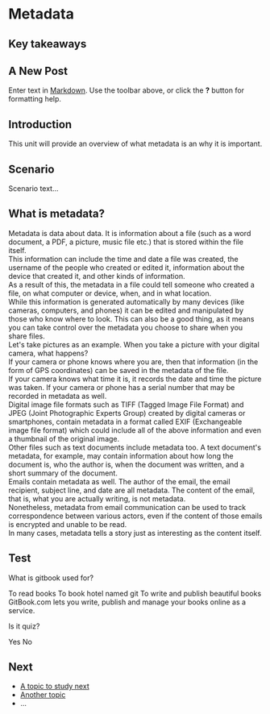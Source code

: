 # Metadata
## Key takeaways
## A New Post

Enter text in [Markdown](http://daringfireball.net/projects/markdown/). Use the toolbar above, or click the **?** button for formatting help.


## Introduction
This unit will provide an overview of what metadata is an why it is important.

## Scenario
Scenario text...

## What is metadata?
Metadata is data about data. It is information about a file (such as a word document, a PDF, a picture, music file etc.) that is stored within the file itself.
<br>
This information can include the time and date a file was created, the username of the people who created or edited it, information about the device that created it, and other kinds of information.
<br>
As a result of this, the metadata in a file could tell someone who created a file, on what computer or device, when, and in what location.
<br>
While this information is generated automatically by many devices (like cameras, computers, and phones) it can be edited and manipulated by those who know where to look. This can also be a good thing, as it means you can take control over the metadata you choose to share when you share files.
<br>
Let's take pictures as an example. When you take a picture with your digital camera, what happens?
<br>
If your camera or phone knows where you are, then that information (in the form of GPS coordinates) can be saved in the metadata of the file.
<br>
If your camera knows what time it is, it records the date and time the picture was taken. If your camera or phone has a serial number that may be recorded in metadata as well.
<br>
Digital image file formats such as TIFF (Tagged Image File Format) and JPEG (Joint Photographic Experts Group) created by digital cameras or smartphones, contain metadata in a format called EXIF (Exchangeable image file format) which could include all of the above information and even a thumbnail of the original image.
<br>
Other files such as text documents include metadata too. A text document's metadata, for example, may contain information about how long the document is, who the author is, when the document was written, and a short summary of the document.
<br>
Emails contain metadata as well. The author of the email, the email recipient, subject line, and date are all metadata. The content of the email, that is, what you are actually writing, is not metadata.
<br>
Nonetheless, metadata from email communication can be used to track correspondence between various actors, even if the content of those emails is encrypted and unable to be read.
<br>
In many cases, metadata tells a story just as interesting as the content itself.


## Test
<quiz name="Gitbook Quiz">
    <question multiple>
        <p>What is gitbook used for?</p>
        <answer correct>To read books</answer>
        <answer>To book hotel named git</answer>
        <answer correct>To write and publish beautiful books</answer>
        <explanation>GitBook.com lets you write, publish and manage your books online as a service.</explanation>
    </question>
    <question>
        <p>Is it quiz?</p>
        <answer correct>Yes</answer>
        <answer>No</answer>
    </question>
</quiz>

## Next
 * [A topic to study next](en/topics/_topic/_unit/index.md)
 * [Another topic](en/topics/_topic/_unit/index.md)
 * ...

